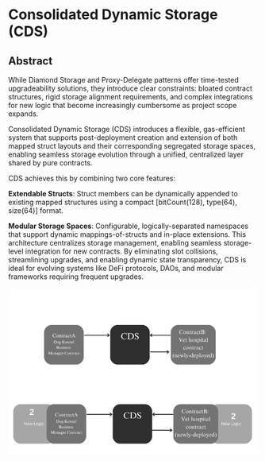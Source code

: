 # Consolidated Dynamic Storage (CDS)

## Abstract
While Diamond Storage and Proxy-Delegate patterns offer time-tested upgradeability solutions, they introduce clear constraints: bloated contract structures, rigid storage alignment requirements, and complex integrations for new logic that become increasingly cumbersome as project scope expands.

Consolidated Dynamic Storage (CDS) introduces a flexible, gas-efficient system that supports post-deployment creation and extension of both mapped struct layouts and their corresponding segregated storage spaces, enabling seamless storage evolution through a unified, centralized layer shared by pure contracts.

CDS achieves this by combining two core features:

**Extendable Structs**: Struct members can be dynamically appended to existing mapped structures using a compact [bitCount(128), type(64), size(64)] format.

**Modular Storage Spaces**: Configurable, logically-separated namespaces that support dynamic mappings-of-structs and in-place extensions.
This architecture centralizes storage management, enabling seamless storage-level integration for new contracts. By eliminating slot collisions, streamlining upgrades, and enabling dynamic state transparency, CDS is ideal for evolving systems like DeFi protocols, DAOs, and modular frameworks requiring frequent upgrades.

![Scaling CDS](./images/Adaptability.png)

